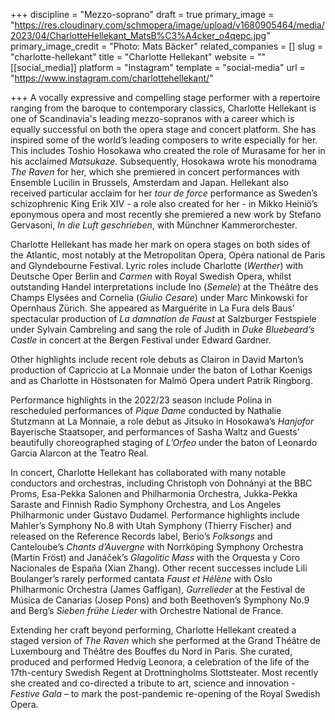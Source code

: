 +++
discipline = "Mezzo-soprano"
draft = true
primary_image = "https://res.cloudinary.com/schmopera/image/upload/v1680905464/media/2023/04/CharlotteHellekant_MatsB%C3%A4cker_o4qepc.jpg"
primary_image_credit = "Photo: Mats Bäcker"
related_companies = []
slug = "charlotte-hellekant"
title = "Charlotte Hellekant"
website = ""
[[social_media]]
platform = "Instagram"
template = "social-media"
url = "https://www.instagram.com/charlottehellekant/"

+++
A vocally expressive and compelling stage performer with a repertoire ranging from the baroque to contemporary classics, Charlotte Hellekant is one of Scandinavia's leading mezzo-sopranos with a career which is equally successful on both the opera stage and concert platform. She has inspired some of the world’s leading composers to write especially for her. This includes Toshio Hosokawa who created the role of Murasame for her in his acclaimed _Matsukaze_. Subsequently, Hosokawa wrote his monodrama _The Raven_ for her, which she premiered in concert performances with Ensemble Lucilin in Brussels, Amsterdam and Japan. Hellekant also received particular acclaim for her _tour de force_ performance as Sweden’s schizophrenic King Erik XIV - a role also created for her - in Mikko Heiniö’s eponymous opera and most recently she premiered a new work by Stefano Gervasoni, _In die Luft geschrieben_, with Münchner Kammerorchester.

Charlotte Hellekant has made her mark on opera stages on both sides of the Atlantic, most notably at the Metropolitan Opera, Opéra national de Paris and Glyndebourne Festival. Lyric roles include Charlotte (_Werther_) with Deutsche Oper Berlin and _Carmen_ with Royal Swedish Opera, whilst outstanding Handel interpretations include Ino (_Semele_) at the Théâtre des Champs Elysées and Cornelia (_Giulio Cesare_) under Marc Minkowski for Opernhaus Zürich. She appeared as Marguérite in La Fura dels Baus’ spectacular production of _La damnation de Faust_ at Salzburger Festspiele under Sylvain Cambreling and sang the role of Judith in _Duke Bluebeard’s Castle_ in concert at the Bergen Festival under Edward Gardner. 

Other highlights include recent role debuts as Clairon in David Marton’s production of Capriccio at La Monnaie under the baton of Lothar Koenigs and as Charlotte in Höstsonaten for Malmö Opera undert Patrik Ringborg.

Performance highlights in the 2022/23 season include Polina in rescheduled performances of _Pique Dame_ conducted by Nathalie Stutzmann at La Monnaie, a role debut as Jitsuko in Hosokawa’s _Hanjofor_ Bayerische Staatsoper, and performances of Sasha Waltz and Guests’ beautifully choreographed staging of _L’Orfeo_ under the baton of Leonardo Garcia Alarcon at the Teatro Real. 

In concert, Charlotte Hellekant has collaborated with many notable conductors and orchestras, including Christoph von Dohnányi at the BBC Proms, Esa-Pekka Salonen and Philharmonia Orchestra, Jukka-Pekka Saraste and Finnish Radio Symphony Orchestra, and Los Angeles Philharmonic under Gustavo Dudamel. Performance highlights include Mahler’s Symphony No.8 with Utah Symphony (Thierry Fischer) and released on the Reference Records label, Berio’s _Folksongs_ and Canteloube’s _Chants d’Auvergne_ with Norrköping Symphony Orchestra (Martin Fröst) and Janáček’s _Glagolitic Mass_ with the Orquesta y Coro Nacionales de España (Xian Zhang). Other recent successes include Lili Boulanger’s rarely performed cantata _Faust et Hélène_ with Oslo Philharmonic Orchestra (James Gaffigan), _Gurrelieder_ at the Festival de Música de Canarias (Josep Pons) and both Beethoven’s Symphony No.9 and Berg’s _Sieben frühe Lieder_ with Orchestre National de France. 

Extending her craft beyond performing, Charlotte Hellekant created a staged version of _The Raven_ which she performed at the Grand Théâtre de Luxembourg and Théâtre des Bouffes du Nord in Paris. She curated, produced and performed Hedvig Leonora, a celebration of the life of the 17th-century Swedish Regent at Drottningholms Slottsteater. Most recently she created and co-directed a tribute to art, science and innovation - _Festive Gala_ – to mark the post-pandemic re-opening of the Royal Swedish Opera.